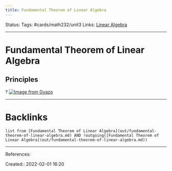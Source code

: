 ```yaml
---
title: Fundamental Theorem of Linear Algebra
---
```

Status: 
Tags: #cards/math232/unit3 
Links: [Linear Algebra](None)
___
# Fundamental Theorem of Linear Algebra
## Principles
?
[![Image from Gyazo](https://i.gyazo.com/2caf9773b55599b67b4de85193486ee6.png)](https://gyazo.com/2caf9773b55599b67b4de85193486ee6)
___
# Backlinks
```dataview
list from [Fundamental Theorem of Linear Algebra](out/fundamental-theorem-of-linear-algebra.md) AND !outgoing([Fundamental Theorem of Linear Algebra](out/fundamental-theorem-of-linear-algebra.md))
```
___
References:

Created:: 2022-02-01 16:20
